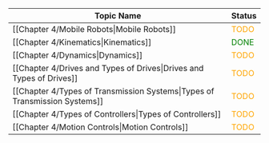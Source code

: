 
| Topic Name                                                                 | Status                                 |
| -------------------------------------------------------------------------- | -------------------------------------- |
| [[Chapter 4/Mobile Robots\|Mobile Robots]]                                 | <font style="color:orange">TODO</font> |
| [[Chapter 4/Kinematics\|Kinematics]]                                       | <font style="color:green">DONE</font>  |
| [[Chapter 4/Dynamics\|Dynamics]]                                           | <font style="color:orange">TODO</font> |
| [[Chapter 4/Drives and Types of Drives\|Drives and Types of Drives]]       | <font style="color:orange">TODO</font> |
| [[Chapter 4/Types of Transmission Systems\|Types of Transmission Systems]] | <font style="color:orange">TODO</font> |
| [[Chapter 4/Types of Controllers\|Types of Controllers]]                   | <font style="color:orange">TODO</font> |
| [[Chapter 4/Motion Controls\|Motion Controls]]                             | <font style="color:orange">TODO</font> |
